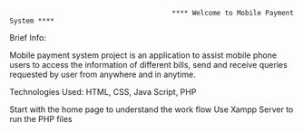                                             **** Welcome to Mobile Payment System ****


Brief Info:



Mobile payment system project is an application to assist mobile phone users to access the information of different bills, send and receive queries requested by user from anywhere and in anytime.


Technologies Used: HTML, CSS, Java Script, PHP



Start with the home page to understand the work flow
Use Xampp Server to run the PHP files 



